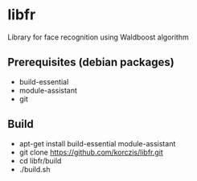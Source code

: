# libfr

Library for face recognition using Waldboost algorithm

## Prerequisites (debian packages)

*  build-essential 
*  module-assistant
*  git


## Build

* apt-get install build-essential module-assistant
* git clone https://github.com/korczis/libfr.git
* cd libfr/build
* ./build.sh
